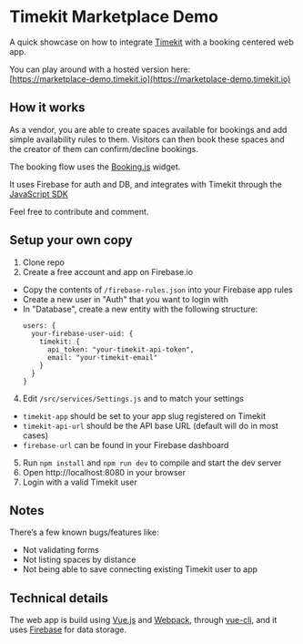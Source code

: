 # Timekit Marketplace Demo

A quick showcase on how to integrate [Timekit](http://timekit.io) with a booking centered web app.

You can play around with a hosted version here:  
[https://marketplace-demo.timekit.io](https://marketplace-demo.timekit.io)

## How it works

As a vendor, you are able to create spaces available for bookings and add simple availability rules to them. Visitors can then book these spaces and the creator of them can confirm/decline bookings.

The booking flow uses the [Booking.js](http://github.com/timekit-io/booking-js) widget.

It uses Firebase for auth and DB, and integrates with Timekit through the [JavaScript SDK](http://github.com/timekit-io/js-sdk)

Feel free to contribute and comment.

## Setup your own copy
1. Clone repo
2. Create a free account and app on Firebase.io
  - Copy the contents of `/firebase-rules.json` into your Firebase app rules
  - Create a new user in "Auth" that you want to login with
  - In "Database", create a new entity with the following structure:
    ```
    users: {
      your-firebase-user-uid: {
        timekit: {
          api_token: "your-timekit-api-token",
          email: "your-timekit-email"
        }
      }
    }
    ```
4. Edit `/src/services/Settings.js` and to match your settings
  - `timekit-app` should be set to your app slug registered on Timekit
  - `timekit-api-url` should be the API base URL (default will do in most cases)
  - `firebase-url` can be found in your Firebase dashboard
5. Run `npm install` and `npm run dev` to compile and start the dev server
6. Open http://localhost:8080 in your browser
7. Login with a valid Timekit user

## Notes
There’s a few known bugs/features like:
- Not validating forms
- Not listing spaces by distance
- Not being able to save connecting existing Timekit user to app

## Technical details
The web app is build using [Vue.js](http://vuejs.org) and [Webpack](http://webpack.github.io), through [vue-cli](https://github.com/vuejs/vue-cli), and it uses [Firebase](https://www.firebase.com) for data storage.
